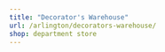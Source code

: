 ```yaml
---
title: "Decorator's Warehouse"
url: /arlington/decorators-warehouse/
shop: department store
---
```

